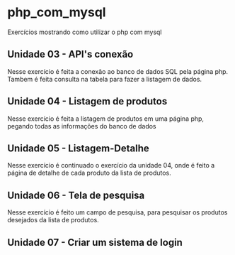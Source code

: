 # php_com_mysql
Exercícios mostrando como utilizar o php com mysql

## Unidade 03 - API's conexão
Nesse exercício é feita a conexão ao banco de dados SQL pela página php.
Tambem é feita consulta na tabela para fazer a listagem de dados.

## Unidade 04 - Listagem de produtos
Nesse exercício é feita a listagem de produtos em uma página php, pegando todas as informações do banco de dados 

## Unidade 05 - Listagem-Detalhe
Nesse exercício é continuado o exercício da unidade 04, onde é feito a página de detalhe de cada produto da lista de produtos.

## Unidade 06 - Tela de pesquisa
Nesse exercício é feito um campo de pesquisa, para pesquisar os produtos desejados da lista de produtos.

## Unidade 07 - Criar um sistema de login
